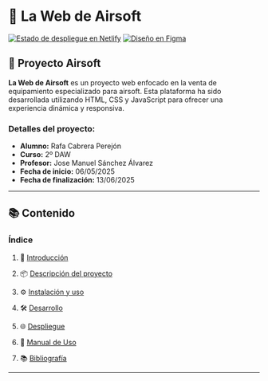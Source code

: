 # 🚀 **La Web de Airsoft**

[![Estado de despliegue en Netlify](https://api.netlify.com/api/v1/badges/3d452d7e-d770-495b-9964-3d564cdd20b5/deploy-status)](https://rekzsoft.netlify.app/)
[![Diseño en Figma](https://img.shields.io/badge/Figma-Design-blue)](https://www.figma.com/design/FGIQnyJD6Xh44elxzZylyM/Projecto-Airsoft)

## 📌 **Proyecto Airsoft**

**La Web de Airsoft** es un proyecto web enfocado en la venta de equipamiento especializado para airsoft. Esta plataforma ha sido desarrollada utilizando HTML, CSS y JavaScript para ofrecer una experiencia dinámica y responsiva.

### **Detalles del proyecto:**

* **Alumno:** Rafa Cabrera Perejón
* **Curso:** 2º DAW
* **Profesor:** Jose Manuel Sánchez Álvarez
* **Fecha de inicio:** 06/05/2025
* **Fecha de finalización:** 13/06/2025

---

## 📚 **Contenido**

### Índice

1. 📝 [Introducción](./Documentacion/introducción.md)

2. 📦 [Descripción del proyecto](./Documentacion/descripción-del-proyecto.md)

3. ⚙️ [Instalación y uso](./Documentacion/instalación-y-uso.md)

4. 🛠️ [Desarrollo](./Documentacion/desarrollo.md)

5. 🌐 [Despliegue](./Documentacion/despliegue.md)

6. 📖 [Manual de Uso](./Documentacion/manual-de-uso.md)

7. 📚 [Bibliografía](./Documentacion/bibliografía.md)

---
